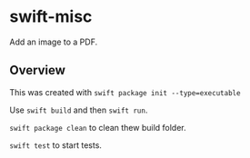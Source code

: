 # swift-misc

Add an image to a PDF.

## Overview

This was created with `swift package init --type=executable`

Use `swift build` and then `swift run`.

`swift package clean` to clean thew build folder.

`swift test` to start tests.
